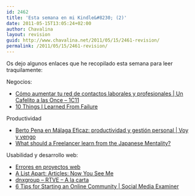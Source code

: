 ```yaml
---
id: 2462
title: 'Esta semana en mi Kindle&#8230; (2)'
date: 2011-05-15T13:05:24+02:00
author: Chavalina
layout: revision
guid: http://www.chavalina.net/2011/05/15/2461-revision/
permalink: /2011/05/15/2461-revision/
---
```

Os dejo algunos enlaces que he recopilado esta semana para leer traquilamente:

Negocios:

  * [Cómo aumentar tu red de contactos laborales y profesionales | Un Cafelito a las Once &#8211; 1C11](http://www.uncafelitoalasonce.com/como-aumentar-red-contactos-laborales-profesionales)
  * [10 Things I Learned From Failure](http://www.inc.com/millennial-entrepreneurs/10-things-i-learned-from-failure.html)

Productividad

  * [Berto Pena en Málaga Eficaz: productividad y gestión personal | Voy y vengo](http://matias.zavia.es/conocimiento/berto-pena-en-malaga-eficaz-productividad-y-gestion-personal)
  * [What should a Freelancer learn from the Japanese Mentality?](http://www.graphicmania.net/what-should-a-freelancer-learn-from-the-japanese-mentality/)

Usabilidad y desarrollo web:

  * [Errores en proyectos web](http://www.ricardotayar.com/2011/05/02/errores-proyectos-sitios-web/)
  * [A List Apart: Articles: Now You See Me](http://www.alistapart.com/articles/now-you-see-me/)
  * [dnxgroup &#8211; RTVE &#8211; A la carta](http://dnxgroup.com/clientes/casos-estudio/caso_estudio_RTVE_alacarta.html)
  * [6 Tips for Starting an Online Community | Social Media Examiner](http://www.socialmediaexaminer.com/6-tips-for-starting-an-online-community/)